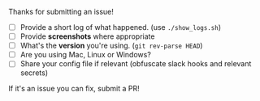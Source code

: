 Thanks for submitting an issue!

- [ ] Provide a short log of what happened. (use `./show_logs.sh`)
- [ ] Provide **screenshots** where appropriate
- [ ] What's the **version** you're using.  (`git rev-parse HEAD`)
- [ ] Are you using Mac, Linux or Windows?
- [ ] Share your config file if relevant (obfuscate slack hooks and relevant secrets)

If it's an issue you can fix,  submit a PR! 
